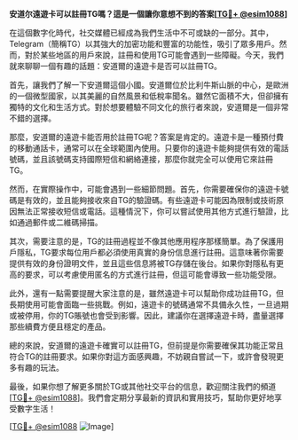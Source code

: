 **安道尔遠遊卡可以註冊TG嗎？這是一個讓你意想不到的答案[[TG💪+ @esim1088](https://t.me/s/esim1088)]**

在這個數字化時代，社交媒體已經成為我們生活中不可或缺的一部分。其中，Telegram（簡稱TG）以其強大的加密功能和豐富的功能性，吸引了眾多用戶。然而，對於某些地區的用戶來說，註冊和使用TG可能會遇到一些障礙。今天，我們就來聊聊一個有趣的話題：安道爾的遠遊卡是否可以註冊TG。

首先，讓我們了解一下安道爾這個小國。安道爾位於比利牛斯山脈的中心，是歐洲的一個微型國家，以其美麗的自然風景和低稅率聞名。雖然它面積不大，但卻擁有獨特的文化和生活方式。對於想要體驗不同文化的旅行者來說，安道爾是一個非常不錯的選擇。

那麼，安道爾的遠遊卡能否用於註冊TG呢？答案是肯定的。遠遊卡是一種預付費的移動通話卡，通常可以在全球範圍內使用。只要你的遠遊卡能夠提供有效的電話號碼，並且該號碼支持國際短信和網絡連接，那麼你就完全可以使用它來註冊TG。

然而，在實際操作中，可能會遇到一些細節問題。首先，你需要確保你的遠遊卡號碼是有效的，並且能夠接收來自TG的驗證碼。有些遠遊卡可能因為限制或技術原因無法正常接收短信或電話。這種情況下，你可以嘗試使用其他方式進行驗證，比如通過郵件或二維碼掃描。

其次，需要注意的是，TG的註冊過程並不像其他應用程序那樣簡單。為了保護用戶隱私，TG要求每位用戶都必須使用真實的身份信息進行註冊。這意味著你需要提供有效的身份證明文件，並且這些信息將被TG存儲在後台。如果你對隱私有更高的要求，可以考慮使用匿名的方式進行註冊，但這可能會導致一些功能受限。

此外，還有一點需要提醒大家注意的是，雖然遠遊卡可以幫助你成功註冊TG，但長期使用可能會面臨一些挑戰。例如，遠遊卡的號碼通常不具備永久性，一旦過期或被停用，你的TG賬號也會受到影響。因此，建議你在選擇遠遊卡時，盡量選擇那些續費方便且穩定的產品。

總的來說，安道爾的遠遊卡確實可以註冊TG，但前提是你需要確保其功能正常且符合TG的註冊要求。如果你對這方面感興趣，不妨親自嘗試一下，或許會發現更多有趣的玩法。

最後，如果你想了解更多關於TG或其他社交平台的信息，歡迎關注我們的頻道[[TG💪+ @esim1088](https://t.me/s/esim1088)]。我們會定期分享最新的資訊和實用技巧，幫助你更好地享受數字生活！

[[TG💪+ @esim1088](https://t.me/s/esim1088) ![Image](https://i.postimg.cc/4NQfJmqS/Snipaste-2025-05-13-00-14-12.png)]